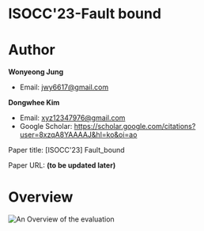 # ISOCC'23-Fault bound

# Author

**Wonyeong Jung** 
- Email: jwy6617@gmail.com

**Dongwhee Kim**
- Email: xyz12347976@gmail.com
- Google Scholar: https://scholar.google.com/citations?user=8xzqA8YAAAAJ&hl=ko&oi=ao

Paper title: [ISOCC'23] Fault_bound

Paper URL: **(to be updated later)**

# Overview
![An Overview of the evaluation](https://github.com/xyz123479/ITC-CSCC_23-EPA_ECC/blob/master/EPA%20ECC_Overview.png)
